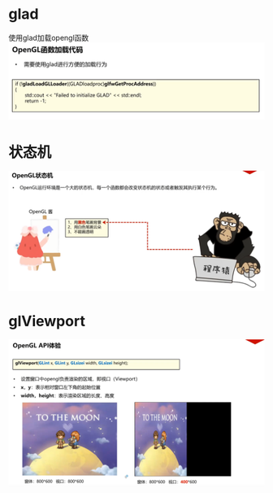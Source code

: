 # glad
使用glad加载opengl函数
![输入图片说明](/imgs/2024-10-13/Ma4HDLKTUDr0Bs4a.png)
# 状态机
![输入图片说明](/imgs/2024-10-13/9F0NJiKi5mlfEp2l.png)
# glViewport
![输入图片说明](/imgs/2024-10-13/lsiyWa5khUFJWA0b.png)
<!--stackedit_data:
eyJoaXN0b3J5IjpbNTA4MzI2ODA2XX0=
-->